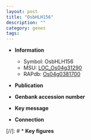 ```yaml
---
layout: post
title: "OsbHLH156"
description: ""
category: genes
tags: 
---
```


* **Information**  
    + Symbol: OsbHLH156  
    + MSU: [LOC_Os04g31290](http://rice.uga.edu/cgi-bin/ORF_infopage.cgi?orf=LOC_Os04g31290)  
    + RAPdb: [Os04g0381700](http://rapdb.dna.affrc.go.jp/viewer/gbrowse_details/irgsp1?name=Os04g0381700)  

* **Publication**  

* **Genbank accession number**  

* **Key message**  

* **Connection**  

[//]: # * **Key figures**  


